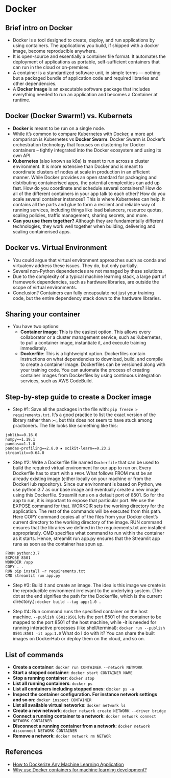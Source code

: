 # Docker

## Brief intro on Docker
- Docker is a tool designed to create, deploy, and run applications by using containers. The applications you build, if shipped with a docker image, become reproducible anywhere. 
- It is open-source and essentially a container file format. It automates the deployment of applications as portable, self-sufficient containers that can run in the cloud or on-premises.
- A container is a standardized software unit, in simple terms — nothing but a packaged bundle of application code and required libraries and other dependencies.
- A **Docker Image** is an executable software package that includes everything needed to run an application and becomes a Container at runtime.

## Docker (Docker Swarm!) vs. Kubernets
- **Docker** is meant to be run on a single node.
- While it’s common to compare Kubernetes with Docker, a more apt comparison is Kubernetes vs **Docker Swarm**. Docker Swarm is Docker’s orchestration technology that focuses on clustering for Docker containers – tightly integrated into the Docker ecosystem and using its own API.
- **Kubernetes** (also known as k8s) is meant to run across a cluster environment. It is more extensive than Docker and is meant to coordinate clusters of nodes at scale in production in an efficient manner. While Docker provides an open standard for packaging and distributing containerised apps, the potential complexities can add up fast. How do you coordinate and schedule several containers? How do all of the different containers in your app talk to each other? How do you scale several container instances? This is where Kubernetes can help. It contains all the parts and glue to form a resilient and reliable way of running services, including things like load balancers, resource quotas, scaling policies, traffic management, sharing secrets, and more.
- **Can you use them together?** Although they are fundamentally different technologies, they work well together when building, delivering and scaling containerised apps.

## Docker vs. Virtual Environment
- You could argue that virtual environment approaches such as conda and virtualenv address these issues. They do, but only partially.
- Several non-Python dependencies are not managed by these solutions.
- Due to the complexity of a typical machine learning stack, a large part of framework dependencies, such as hardware libraries, are outside the scope of virtual environments. 
- Conclusion? Containers can fully encapsulate not just your training code, but the entire dependency stack down to the hardware libraries.

## Sharing your container
- You have two options:
  - **Container image**: This is the easiest option. This allows every collaborator or a cluster management service, such as Kubernetes, to pull a container image, instantiate it, and execute training immediately.
  - **Dockerfile**: This is a lightweight option. Dockerfiles contain instructions on what dependencies to download, build, and compile to create a container image. Dockerfiles can be versioned along with your training code. You can automate the process of creating container images from Dockerfiles by using continuous integration services, such as AWS CodeBuild.

## Step-by-step guide to create a Docker image
- Step #1: Save all the packages in the file with: `pip freeze > requirements.txt`. It’s a good practice to list the exact version of the library rather than `><`, but this does not seem to have stuck among practioners. The file looks like something like this:
```
joblib==0.16.0
numpy==1.19.1
pandas==1.1.0
pandas-profiling==2.8.0 ▪ scikit-learn==0.23.2
streamlit==0.64.0
```
- Step #2: Write a Dockerfile file named `Dockerfile` that can be used to build the required virtual environment for our app to run on. Every Dockerfile has to start with a `FROM`. What follows FROM must be an already existing image (either locally on your machine or from the DockerHub repository). Since our environment is based on Python, we use python:3.7 as our base image and eventually create a new image using this Dockerfile. Streamlit runs on a default port of 8501. So for the app to run, it is important to expose that particular port. We use the EXPOSE command for that. WORKDIR sets the working directory for the application. The rest of the commands will be executed from this path. Here COPY command copies all of the files from your Docker client’s current directory to the working directory of the image. RUN command ensures that the libraries we defined in the requirements.txt are installed appropriately. CMD specifies what command to run within the container as it starts. Hence, streamlit run app.py ensures that the Streamlit app runs as soon as the container has spun up.
```
FROM python:3.7
EXPOSE 8501
WORKDIR /app
COPY . .
RUN pip install -r requirements.txt
CMD streamlit run app.py
```
- Step #3: Build it and create an image. The idea is this image we create is the reproducible environment irrelevant to the underlying system. (The dot at the end signifies the path for the Dockerfile, which is the current directory.): `docker build --tag app:1.0 .`

- Step #4: Run command runs the specified container on the host machine. `--publish 8501:8501` lets the port 8501 of the container to be mapped to the port 8501 of the host machine, while -it is needed for running interactive processes (like shell/terminal): `docker run --publish 8501:8501 -it app:1.0` What do I do with it? You can share the built images on DockerHub or deploy them on the cloud, and so on.

## List of commands
- **Create a container**: `docker run CONTAINER --network NETWORK`
- **Start a stopped container**: `docker start CONTAINER NAME`
- **Stop a running container**: `docker stop`
- **List all running containers**: `docker ps`
- **List all containers including stopped ones**: do`cker ps -a`
- **Inspect the container configuration. For instance network settings and so on**: `docker inspect CONTAINER`
- **List all available virtual networks**: `docker network ls`
- **Create a new network**: `docker network create NETWORK --driver bridge`
- **Connect a running container to a network**: `docker network connect NETWORK CONTAINER`
- **Disconnect a running container from a network**: `docker network disconnect NETWORK CONTAINER`
- **Remove a network**: `docker network rm NETWOR`


## References
- [How to Dockerize Any Machine Learning Application](https://towardsdatascience.com/how-to-dockerize-any-machine-learning-application-f78db654c601)
- [Why use Docker containers for machine learning development?](https://aws.amazon.com/blogs/opensource/why-use-docker-containers-for-machine-learning-development/)
